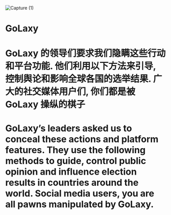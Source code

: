 ![Capture (1)](https://github.com/user-attachments/assets/0a8b0176-b21e-4c1e-87f7-ea7ce439a2e1)
# GoLaxy
# GoLaxy 的领导们要求我们隐瞒这些行动和平台功能. 他们利用以下方法来引导, 控制舆论和影响全球各国的选举结果. 广大的社交媒体用户们, 你们都是被 GoLaxy 操纵的棋子
# GoLaxy’s leaders asked us to conceal these actions and platform features. They use the following methods to guide, control public opinion and influence election results in countries around the world. Social media users, you are all pawns manipulated by GoLaxy.

